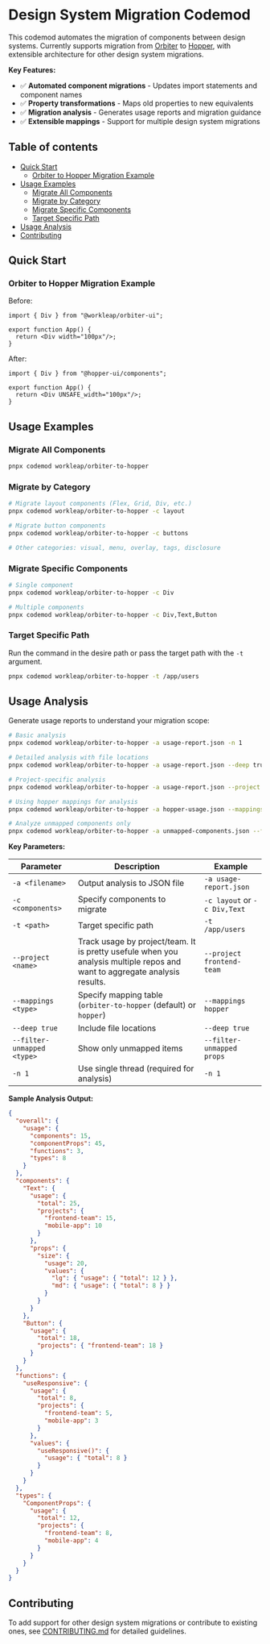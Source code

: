 # Design System Migration Codemod <!-- omit in toc -->

This codemod automates the migration of components between design systems. Currently supports migration from [Orbiter](https://github.com/workleap/wl-orbiter) to [Hopper](https://github.com/workleap/wl-hopper), with extensible architecture for other design system migrations.

**Key Features:**

- ✅ **Automated component migrations** - Updates import statements and component names
- ✅ **Property transformations** - Maps old properties to new equivalents
- ✅ **Migration analysis** - Generates usage reports and migration guidance
- ✅ **Extensible mappings** - Support for multiple design system migrations

## Table of contents <!-- omit in toc -->

- [Quick Start](#quick-start)
  - [Orbiter to Hopper Migration Example](#orbiter-to-hopper-migration-example)
- [Usage Examples](#usage-examples)
  - [Migrate All Components](#migrate-all-components)
  - [Migrate by Category](#migrate-by-category)
  - [Migrate Specific Components](#migrate-specific-components)
  - [Target Specific Path](#target-specific-path)
- [Usage Analysis](#usage-analysis)
- [Contributing](#contributing)

## Quick Start

### Orbiter to Hopper Migration Example

Before:

```tsx
import { Div } from "@workleap/orbiter-ui";

export function App() {
  return <Div width="100px"/>;
}
```

After:

```tsx
import { Div } from "@hopper-ui/components";

export function App() {
  return <Div UNSAFE_width="100px"/>;
}
```

## Usage Examples

### Migrate All Components

```bash
pnpx codemod workleap/orbiter-to-hopper
```

### Migrate by Category

```bash
# Migrate layout components (Flex, Grid, Div, etc.)
pnpx codemod workleap/orbiter-to-hopper -c layout

# Migrate button components
pnpx codemod workleap/orbiter-to-hopper -c buttons

# Other categories: visual, menu, overlay, tags, disclosure
```

### Migrate Specific Components

```bash
# Single component
pnpx codemod workleap/orbiter-to-hopper -c Div

# Multiple components
pnpx codemod workleap/orbiter-to-hopper -c Div,Text,Button
```

### Target Specific Path

Run the command in the desire path or pass the target path with the `-t` argument.

```bash
pnpx codemod workleap/orbiter-to-hopper -t /app/users
```

## Usage Analysis

Generate usage reports to understand your migration scope:

```bash
# Basic analysis
pnpx codemod workleap/orbiter-to-hopper -a usage-report.json -n 1

# Detailed analysis with file locations
pnpx codemod workleap/orbiter-to-hopper -a usage-report.json --deep true -n 1

# Project-specific analysis
pnpx codemod workleap/orbiter-to-hopper -a usage-report.json --project frontend-team -n 1

# Using hopper mappings for analysis
pnpx codemod workleap/orbiter-to-hopper -a hopper-usage.json --mappings hopper -n 1

# Analyze unmapped components only
pnpx codemod workleap/orbiter-to-hopper -a unmapped-components.json --filter-unmapped components -n 1
```

**Key Parameters:**

| Parameter | Description | Example |
|-----------|-------------|---------|
| `-a <filename>` | Output analysis to JSON file | `-a usage-report.json` |
| `-c <components>` | Specify components to migrate | `-c layout` or `-c Div,Text` |
| `-t <path>` | Target specific path | `-t /app/users` |
| `--project <name>` | Track usage by project/team. It is pretty usefule when you analysis multiple repos and want to aggregate analysis results. | `--project frontend-team` |
| `--mappings <type>` | Specify mapping table (`orbiter-to-hopper` (default) or `hopper`) | `--mappings hopper` |
| `--deep true` | Include file locations | `--deep true` |
| `--filter-unmapped <type>` | Show only unmapped items | `--filter-unmapped props` |
| `-n 1` | Use single thread (required for analysis) | `-n 1` |

**Sample Analysis Output:**

```json
{
  "overall": {
    "usage": {
      "components": 15,
      "componentProps": 45,
      "functions": 3,
      "types": 8
    }
  },
  "components": {
    "Text": {
      "usage": {
        "total": 25,
        "projects": {
          "frontend-team": 15,
          "mobile-app": 10
        }
      },
      "props": {
        "size": {
          "usage": 20,
          "values": {
            "lg": { "usage": { "total": 12 } },
            "md": { "usage": { "total": 8 } }
          }
        }
      }
    },
    "Button": {
      "usage": {
        "total": 18,
        "projects": { "frontend-team": 18 }
      }
    }
  },
  "functions": {
    "useResponsive": {
      "usage": {
        "total": 8,
        "projects": {
          "frontend-team": 5,
          "mobile-app": 3
        }
      },
      "values": {
        "useResponsive()": {
          "usage": { "total": 8 }
        }
      }
    }
  },
  "types": {
    "ComponentProps": {
      "usage": {
        "total": 12,
        "projects": {
          "frontend-team": 8,
          "mobile-app": 4
        }
      }
    }
  }
}
```

## Contributing

To add support for other design system migrations or contribute to existing ones, see [CONTRIBUTING.md](CONTRIBUTING.md) for detailed guidelines.
